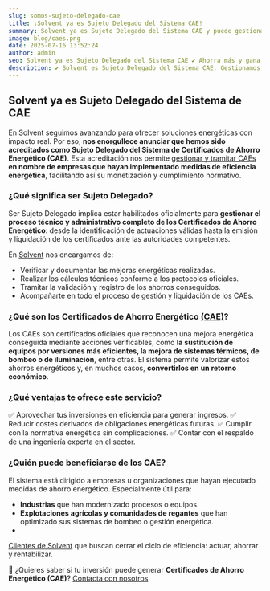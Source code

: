 ```yaml
---
slug: somos-sujeto-delegado-cae
title: ¡Solvent ya es Sujeto Delegado del Sistema CAE!
summary: Solvent ya es Sujeto Delegado del Sistema CAE y puede gestionar tus certificados de ahorro energético de forma completa y rentable.
image: blog/caes.png
date: 2025-07-16 13:52:24
author: admin
seo: Solvent ya es Sujeto Delegado del Sistema CAE ✔ Ahorra más y gana eficiencia
description: ✔ Solvent es Sujeto Delegado del Sistema CAE. Gestionamos tus Certificados de Ahorro Energético para que transformes el ahorro en rentabilidad.
---
```

## Solvent ya es Sujeto Delegado del Sistema de CAE

En Solvent seguimos avanzando para ofrecer soluciones energéticas con impacto real. Por eso, **nos enorgullece anunciar que hemos sido acreditados como Sujeto Delegado del Sistema de Certificados de Ahorro Energético (CAE)**. Esta acreditación nos permite [gestionar y tramitar CAEs](https://www.miteco.gob.es/es/energia/eficiencia/cae/agentes.html) **en nombre de empresas que hayan implementado medidas de eficiencia energética**, facilitando así su monetización y cumplimiento normativo.

### ¿Qué significa ser Sujeto Delegado?

Ser Sujeto Delegado implica estar habilitados oficialmente para **gestionar el proceso técnico y administrativo completo de los Certificados de Ahorro Energético**: desde la identificación de actuaciones válidas hasta la emisión y liquidación de los certificados ante las autoridades competentes.

En [Solvent](/) nos encargamos de:

- Verificar y documentar las mejoras energéticas realizadas.
- Realizar los cálculos técnicos conforme a los protocolos oficiales.
- Tramitar la validación y registro de los ahorros conseguidos.
- Acompañarte en todo el proceso de gestión y liquidación de los CAEs.

### ¿Qué son los Certificados de Ahorro Energético [(CAE)](https://www.miteco.gob.es/es/energia/eficiencia/cae.html)?

Los CAEs son certificados oficiales que reconocen una mejora energética conseguida mediante acciones verificables, como **la sustitución de equipos por versiones más eficientes, la mejora de sistemas térmicos, de bombeo o de iluminación**, entre otras. El sistema permite valorizar estos ahorros energéticos y, en muchos casos, **convertirlos en un retorno económico**.

### ¿Qué ventajas te ofrece este servicio?

✅ Aprovechar tus inversiones en eficiencia para generar ingresos. ✅ Reducir costes derivados de obligaciones energéticas futuras. ✅ Cumplir con la normativa energética sin complicaciones. ✅ Contar con el respaldo de una ingeniería experta en el sector.

### ¿Quién puede beneficiarse de los CAE?

El sistema está dirigido a empresas u organizaciones que hayan ejecutado medidas de ahorro energético. Especialmente útil para:

- **Industrias** que han modernizado procesos o equipos.
- **Explotaciones agrícolas y comunidades de regantes** que han optimizado sus sistemas de bombeo o gestión energética.
- 


[Clientes de Solvent](/proyectos/) que buscan cerrar el ciclo de eficiencia: actuar, ahorrar y rentabilizar.

📩 ¿Quieres saber si tu inversión puede generar **Certificados de Ahorro Energético (CAE)**?
[Contacta con nosotros ](/contacto/)
